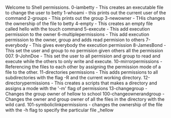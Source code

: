 Welcome to Shell permissions.
0-iambetty - This creates an executable file to change the user to betty
1-whoami - this prints out the current user of the command
2-groups - This prints out the group
3-newowner - THis changes the ownership of the file to betty
4-empty - This creates an empty file called hello with the touch command
5-execute - This add execution permission to the owner
6-multiplepermissions - This add execution permission to the owner, group and adds read permision to others
7-everybody - This gives everybody the execution permission
8-JamesBond  - This set the user and group to no permision given others all the permission 007.
9-JohnDoe  - This set the user to all permision and group to read and execute while the others to only write and execute.
10-mirrorpermissions - Referencing the files to each other by assigning the permission mode of a file to the other.
11-directories permissions - This adds permissions to all subdirectories with the flag -R and the current working directory.
12-directorypermissions - This creates a scripts that makes a directory and assigns a mode with the '-m' flag of permissions
13-changegroup - Changes the group owner of hellow to school
100-changeownerandgroup - Changes the owner and group owner of all the files in the directory with the wild card.
101-symboliclinkpermissions - changes the ownership of the file with the -h flag to specify the particular file _hellow
